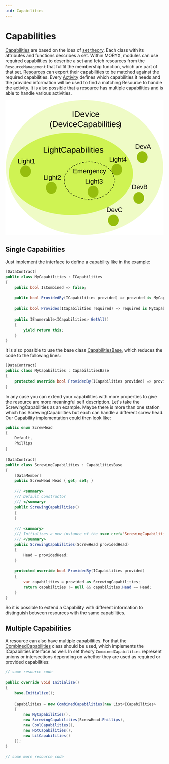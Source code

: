 ```yaml
---
uid: Capabilities
---
```

# Capabilities

[Capabilities](../../../src/Moryx.AbstractionLayer/Capabilities/ICapabilities.cs) are based on the idea of [set theory](https://en.wikipedia.org/wiki/Set_theory). Each class with its attributes and functions describes a set. Within MORYX, modules can use required capabilities to describe a set and fetch resources from the `ResourceManagement` that fullfil the membership function, which are part of that set. [Resources](../Resources/Overview.md) can export their capabilities to be matched against the required capabilities. Every [Activity](Activities.md) defines which capabilities it needs and the provided information will be used to find a matching Resource to handle the activity. It is also possible that a resource has multiple capabilities and is able to handle various activities.

![Capabilities](images/capabilities.svg)

## Single Capabilities

Just implement the interface to define a capability like in the example:

```` cs
[DataContract]
public class MyCapabilities : ICapabilities
{
    public bool IsCombined => false;

    public bool ProvidedBy(ICapabilities provided) => provided is MyCapabilities;

    public bool Provides(ICapabilities required) => required is MyCapabilities;

    public IEnumerable<ICapabilities> GetAll()
    {
        yield return this;
    }
}
````

It is also possible to use the base class [CapabilitiesBase](../../../src/Moryx.AbstractionLayer/Capabilities/CapabilitiesBase.cs), which reduces the code to the following lines:

```` cs
[DataContract]
public class MyCapabilities : CapabilitiesBase
{
    protected override bool ProvidedBy(ICapabilities provided) => provided is MyCapabilities;
}
````

In any case you can extend your capabilities with more properties to give the resource are more meaningful self description. Let's take the ScrewingCapabilities as an example. Maybe there is more than one station which has ScrewingCapabilities but each can handle a different screw head. Our Capability implementation could then look like:

```` cs
public enum ScrewHead
{
    Default, 
    Phillips
}

[DataContract]
public class ScrewingCapabilities : CapabilitiesBase
{
    [DataMember]
    public ScrewHead Head { get; set; }

    /// <summary>
    /// Default constructor
    /// </summary>
    public ScrewingCapabilities()
    {    
    }

    /// <summary>
    /// Initializes a new instance of the <see cref="ScrewingCapabilities"/> class.
    /// </summary>
    public ScrewingCapabilities(ScrewHead providedHead)
    {
        Head = providedHead;
    }

    protected override bool ProvidedBy(ICapabilities provided)
    {
        var capabilities = provided as ScrewingCapabilities;
        return capabilities != null && capabilities.Head == Head;
    }
}
````

So it is possible to extend a Capability with different information to distinguish between resources with the same capabilities.

## Multiple Capabilities

A resource can also have multiple capabilities. For that the [CombinedCapabilities](../../../src/Moryx.AbstractionLayer/Capabilities/CombinedCapabilities.cs) class should be used, which implements the ICapabilities interface as well. In set theory `CombinedCapabilities` represent unions or intersections depending on whether they are used as required or provided capabilities:

```` cs
// some resource code

public override void Initialize()
{
    base.Initialize();

    Capabilities = new CombinedCapabilities(new List<ICapabilities>
    {
        new MyCapabilities(),
        new ScrewingCapabilities(ScrewHead.Phillips),
        new CoolCapabilities(),
        new HotCapabilities(),
        new LitCapabilities()
    });
}

// some more resource code
````
